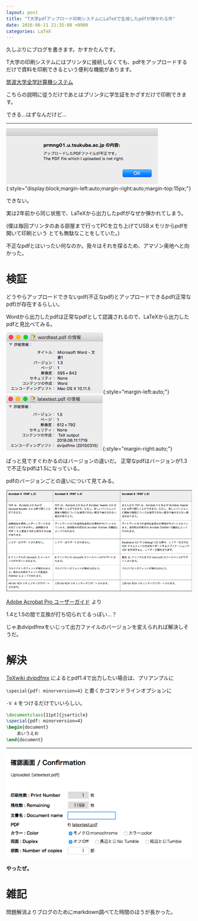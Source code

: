 ```yaml
---
layout: post
title: "T大学pdfアップロード印刷システムにLaTeXで生成したpdfが弾かれる件"
date: 2016-06-11 21:35:00 +0900
categories: LaTeX
---
```

久しぶりにブログを書きます。かすかたんです。

T大学の印刷システムにはプリンタに接続しなくても、pdfをアップロードするだけで資料を印刷できるという便利な機能があります。

[筑波大学全学計算機システム](https://www.u.tsukuba.ac.jp/icho13/pdfupload.html)

こちらの説明に従うだけであとはプリンタに学生証をかざすだけで印刷できます。


できる…はずなんだけど…


---

<!--不正なpdf.png-->

![failure](/images/pdfupload/failure.png){:style="display:block;margin-left:auto;margin-right:auto;margin-top:15px;"}

できない。

実は2年前から同じ状態で、LaTeXから出力したpdfがなぜか弾かれてしまう。

(僕は毎回プリンタのある部屋まで行ってPCを立ち上げてUSBメモリからpdfを開いて印刷という
とても無駄なことをしていた。)

不正なpdfとはいったい何なのか。我々はそれを探るため、アマゾン奥地へと向かった。


# 検証
どうやらアップロードできないpdf(不正なpdf)とアップロードできるpdf(正常なpdf)が存在するらしい。

Wordから出力したpdfは正常なpdfとして認識されるので、LaTeXから出力したpdfと見比べてみる。

<!--Wordtest.png,LaTeXtest.png-->
![Wordtest](/images/pdfupload/wordtest.png){:style="margin-left:auto;"}
![TeXtest](/images/pdfupload/latextest.png){:style="margin-right:auto;"}

ぱっと見ですぐわかるのはバージョンの違いだ。
正常なpdfはバージョンが1.3で不正なpdfは1.5になっている。

pdfのバージョンごとの違いについて見てみる。

![pdfver](/images/pdfupload/pdfver.png)

[Adobe Acrobat Pro ユーザーガイド](http://help.adobe.com/ja_JP/acrobat/pro/using/WS25210BC7-2345-4e30-A05C-80903A3B36EE.html)
より

<!--pdfバージョン比較画像 http://help.adobe.com/ja_JP/acrobat/pro/using/WS25210BC7-2345-4e30-A05C-80903A3B36EE.html より-->

1.4と1.5の間で互換が打ち切られてるっぽい…？

じゃあdvipdfmxをいじって出力ファイルのバージョンを変えられれば解決しそうだ。


# 解決

[TeXwiki dvipdfmx](https://texwiki.texjp.org/?dvipdfmx)
によるとpdf1.4で出力したい場合は、プリアンプルに

`
\special{pdf: minorversion=4}
`
と書くかコマンドラインオプションに

`
-V 4
`
をつけるだけでいいらしい。



~~~ latex:pdftest.tex
\documentclass[11pt]{jsarticle}
\special{pdf: minorversion=4}
\begin{document}
	あいうえお
\end{document}  
~~~
---

![success](/images/pdfupload/success.png)

__やったぜ。__

# 雑記
問題解消よりブログのためにmarkdown調べてた時間のほうが長かった。
